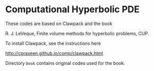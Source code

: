 # Computational Hyperbolic PDE

These codes are based on Clawpack and the book 

R. J. LeVeque, Finite volume methods for hyperbolic problems, CUP.

To install Clawpack, see the instructions here

http://cpraveen.github.io/comp/clawpack.html

Directory `book` contains original codes used for the book.
